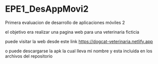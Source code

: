 # EPE1_DesAppMovi2
Primera evaluacion de desarrollo de aplicaciones móviles 2

el objetivo era realizar una pagina web para una veterinaria ficticia

puede visitar la web desde este link 
https://dogcat-veterinaria.netlify.app



o puede descargarse la apk la cual lleva mi nombre y esta incluida en los archivos del repositorio
